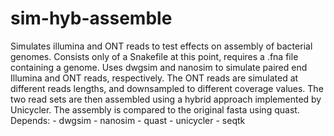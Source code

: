 # sim-hyb-assemble
Simulates illumina and ONT reads to test effects on assembly of bacterial genomes.
Consists only of a Snakefile at this point, requires a .fna file containing a genome.
Uses dwgsim and nanosim to simulate paired end Illumina and ONT reads, respectively.
The ONT reads are simulated at different reads lengths, and downsampled to different coverage values.
The two read sets are then assembled using a hybrid approach implemented by Unicycler.
The assembly is compared to the original fasta using quast.
Depends:
	- dwgsim
	- nanosim
	- quast
	- unicycler
	- seqtk